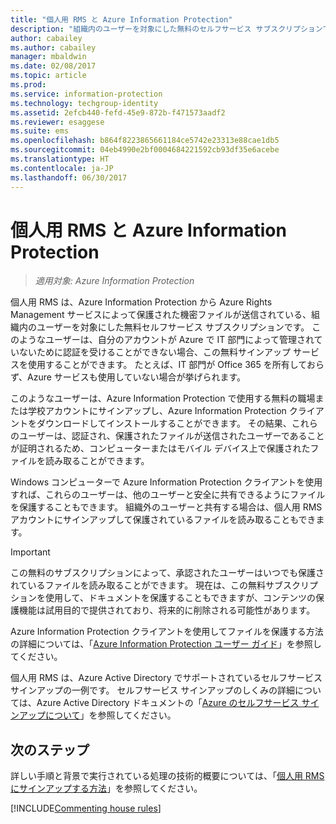 ```yaml
---
title: "個人用 RMS と Azure Information Protection"
description: "組織内のユーザーを対象にした無料のセルフサービス サブスクリプションである個人向け RMS に関する情報です。Azure Rights Management サービスによって保護された機密ファイルが組織内のユーザーに送信されているものの、IT 部門が Azure でそれらのユーザーのアカウントを管理していないために、該当するユーザーを認証できないという場合に使用できます。"
author: cabailey
ms.author: cabailey
manager: mbaldwin
ms.date: 02/08/2017
ms.topic: article
ms.prod: 
ms.service: information-protection
ms.technology: techgroup-identity
ms.assetid: 2efcb440-fefd-45e9-872b-f471573aadf2
ms.reviewer: esaggese
ms.suite: ems
ms.openlocfilehash: b864f8223865661184ce5742e23313e88cae1db5
ms.sourcegitcommit: 04eb4990e2bf0004684221592cb93df35e6acebe
ms.translationtype: HT
ms.contentlocale: ja-JP
ms.lasthandoff: 06/30/2017
---
```

# <a name="rms-for-individuals-and-azure-information-protection"></a>個人用 RMS と Azure Information Protection

>*適用対象: Azure Information Protection*

個人用 RMS は、Azure Information Protection から Azure Rights Management サービスによって保護された機密ファイルが送信されている、組織内のユーザーを対象にした無料セルフサービス サブスクリプションです。 このようなユーザーは、自分のアカウントが Azure で IT 部門によって管理されていないために認証を受けることができない場合、この無料サインアップ サービスを使用することができます。 たとえば、IT 部門が Office 365 を所有しておらず、Azure サービスも使用していない場合が挙げられます。

このようなユーザーは、Azure Information Protection で使用する無料の職場または学校アカウントにサインアップし、Azure Information Protection クライアントをダウンロードしてインストールすることができます。 その結果、これらのユーザーは、認証され、保護されたファイルが送信されたユーザーであることが証明されるため、コンピューターまたはモバイル デバイス上で保護されたファイルを読み取ることができます。

Windows コンピューターで Azure Information Protection クライアントを使用すれば、これらのユーザーは、他のユーザーと安全に共有できるようにファイルを保護することもできます。 組織外のユーザーと共有する場合は、個人用 RMS アカウントにサインアップして保護されているファイルを読み取ることもできます。

> [!IMPORTANT]
> この無料のサブスクリプションによって、承認されたユーザーはいつでも保護されているファイルを読み取ることができます。 現在は、この無料サブスクリプションを使用して、ドキュメントを保護することもできますが、コンテンツの保護機能は試用目的で提供されており、将来的に削除される可能性があります。 

Azure Information Protection クライアントを使用してファイルを保護する方法の詳細については、「[Azure Information Protection ユーザー ガイド](../rms-client/client-user-guide.md)」を参照してください。

個人用 RMS は、Azure Active Directory でサポートされているセルフサービス サインアップの一例です。 セルフサービス サインアップのしくみの詳細については、Azure Active Directory ドキュメントの「[Azure のセルフサービス サインアップについて](/active-directory/active-directory-self-service-signup)」を参照してください。 

## <a name="next-steps"></a>次のステップ
詳しい手順と背景で実行されている処理の技術的概要については、「[個人用 RMS にサインアップする方法](rms-for-individuals-user-sign-up.md)」を参照してください。 

[!INCLUDE[Commenting house rules](../includes/houserules.md)]
